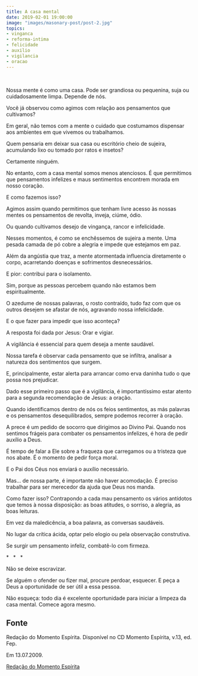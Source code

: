 ```yaml
---
title: A casa mental
date: 2019-02-01 19:00:00
image: "images/masonary-post/post-2.jpg"
topics: 
- vinganca
- reforma-intima
- felicidade
- auxilio
- vigilancia
- oracao
---
```

 

Nossa mente é como uma casa. Pode ser grandiosa ou pequenina, suja ou
cuidadosamente limpa. Depende de nós.

Você já observou como agimos com relação aos pensamentos que cultivamos?

Em geral, não temos com a mente o cuidado que costumamos dispensar aos
ambientes em que vivemos ou trabalhamos.

Quem pensaria em deixar sua casa ou escritório cheio de sujeira, acumulando
lixo ou tomado por ratos e insetos?

Certamente ninguém.

No entanto, com a casa mental somos menos atenciosos. É que permitimos que
pensamentos infelizes e maus sentimentos encontrem morada em nosso coração.

E como fazemos isso?

Agimos assim quando permitimos que tenham livre acesso às nossas mentes os
pensamentos de revolta, inveja, ciúme, ódio.

Ou quando cultivamos desejo de vingança, rancor e infelicidade.

Nesses momentos, é como se enchêssemos de sujeira a mente. Uma pesada camada de
pó cobre a alegria e impede que estejamos em paz.

Além da angústia que traz, a mente atormentada influencia diretamente o corpo,
acarretando doenças e sofrimentos desnecessários.

E pior: contribui para o isolamento.

Sim, porque as pessoas percebem quando não estamos bem espiritualmente.

O azedume de nossas palavras, o rosto contraído, tudo faz com que os outros
desejem se afastar de nós, agravando nossa infelicidade.

E o que fazer para impedir que isso aconteça?

A resposta foi dada por Jesus: Orar e vigiar.

A vigilância é essencial para quem deseja a mente saudável.

Nossa tarefa é observar cada pensamento que se infiltra, analisar a natureza
dos sentimentos que surgem.

E, principalmente, estar alerta para arrancar como erva daninha tudo o que
possa nos prejudicar.

Dado esse primeiro passo que é a vigilância, é importantíssimo estar atento
para a segunda recomendação de Jesus: a oração.

Quando identificamos dentro de nós os feios sentimentos, as más palavras e os
pensamentos desequilibrados, sempre podemos recorrer à oração.

A prece é um pedido de socorro que dirigimos ao Divino Pai. Quando nos sentimos
frágeis para combater os pensamentos infelizes, é hora de pedir auxílio a Deus.

É tempo de falar a Ele sobre a fraqueza que carregamos ou a tristeza que nos
abate. É o momento de pedir força moral.

E o Pai dos Céus nos enviará o auxílio necessário.

Mas... de nossa parte, é importante não haver acomodação. É preciso trabalhar
para ser merecedor da ajuda que Deus nos manda.

Como fazer isso? Contrapondo a cada mau pensamento os vários antídotos que
temos à nossa disposição: as boas atitudes, o sorriso, a alegria, as boas
leituras.

Em vez da maledicência, a boa palavra, as conversas saudáveis.

No lugar da crítica ácida, optar pelo elogio ou pela observação construtiva.

Se surgir um pensamento infeliz, combatê-lo com firmeza.

*   *   *

Não se deixe escravizar.

Se alguém o ofender ou fizer mal, procure perdoar, esquecer. E peça a Deus a
oportunidade de ser útil a essa pessoa.

Não esqueça: todo dia é excelente oportunidade para iniciar a limpeza da casa
mental. Comece agora mesmo.



## Fonte
Redação do Momento Espírita.
Disponível no CD Momento Espírita, v.13, ed. Fep.

Em 13.07.2009.


[Redação do Momento Espírita](http://momento.com.br/pt/ler_texto.php?id=1682)

